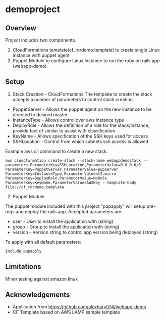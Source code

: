 # demoproject

## Overview

Project includes two components. 
1. CloudFormations template(cf_rordemo.template) to create single Linux instance with puppet agent
2. Puppet Module to configure Linux instance to run the ruby on rails app (webapp-demo)

## Setup

1. Stack Creation - CloudFormations
The template to create the stack accepts a number of parameters to control stack creation.
 - PuppetServer - Allows the puppet agent on the new instance to be directed to desired master
 - InstanceType - Allows control over aws instance type
 - DeployRole - Allows the definition of a role for the stack/instance, provide fact of similar to assist with classification
 - KeyName - Allows specification of the SSH keys used for access
 - SSHLocation - Control from which subnets ssh access is allowed
 
Example aws cli command to create a new stack.

```
aws cloudformation create-stack --stack-name webappdemostack --parameters ParameterKey=SSHLocation,ParameterValue=0.0.0.0/0 ParameterKey=PuppetServer,ParameterValue=pupserver ParameterKey=InstanceType,ParameterValue=t2.micro ParameterKey=DeployRole,ParameterValue=NoRole ParameterKey=KeyName,ParameterValue=AWSKey --template-body file://cf_rordemo.template
```

2. Puppet Module

The puppet module included with this project "pupapply" will setup pre-reqs and deploy the rails app. Accepted parameters are:
 - user - User to install the application with (string)
 - group - Group to install the application with (string)
 - version - Version string to control app version being deployed (string)

To apply with all default parameters:

```
include pupapply
```

## Limitations

Minor testing against amazon linux

## Acknowledgements

 * Application from https://github.com/alexharv074/webapp-demo
 * CF Template based on AWS LAMP sample template

